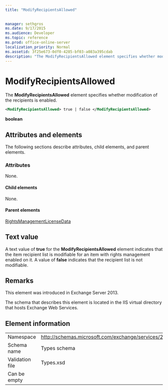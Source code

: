 ```yaml
---
title: "ModifyRecipientsAllowed"
 
 
manager: sethgros
ms.date: 9/17/2015
ms.audience: Developer
ms.topic: reference
ms.prod: office-online-server
localization_priority: Normal
ms.assetid: 3f25e673-0df0-4285-bf03-a083a395cdab
description: "The ModifyRecipientsAllowed element specifies whether modification of the recipients is enabled."
---
```


# ModifyRecipientsAllowed

The **ModifyRecipientsAllowed** element specifies whether modification of the recipients is enabled. 
  
```XML
<ModifyRecipientsAllowed> true | false </ModifyRecipientsAllowed>
```

 **boolean**
## Attributes and elements

The following sections describe attributes, child elements, and parent elements.
  
### Attributes

None.
  
#### Child elements

None.
  
#### Parent elements

[RightsManagementLicenseData](rightsmanagementlicensedata.md)
  
## Text value

A text value of **true** for the **ModifyRecipientsAllowed** element indicates that the item recipient list is modifiable for an item with rights management enabled on it. A value of **false** indicates that the recipient list is not modifiable. 
  
## Remarks

This element was introduced in Exchange Server 2013.
  
The schema that describes this element is located in the IIS virtual directory that hosts Exchange Web Services.
  
## Element information

|||
|:-----|:-----|
|Namespace  <br/> |http://schemas.microsoft.com/exchange/services/2006/types  <br/> |
|Schema name  <br/> |Types schema  <br/> |
|Validation file  <br/> |Types.xsd  <br/> |
|Can be empty  <br/> ||
   

